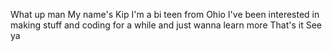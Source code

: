 What up man 
My name's Kip 
I'm a bi teen from Ohio 
I've been interested in making stuff and coding for a while and just wanna learn more 
That's it 
See ya
